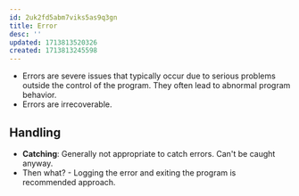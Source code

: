 ```yaml
---
id: 2uk2fd5abm7viks5as9q3gn
title: Error
desc: ''
updated: 1713813520326
created: 1713813245598
---
```


- Errors are severe issues that typically occur due to serious problems outside the control of the program. They often lead to abnormal program behavior. 
- Errors are irrecoverable.

## Handling

- **Catching**: Generally not appropriate to catch errors. Can't be caught anyway.
- Then what? - Logging the error and exiting the program is recommended approach.